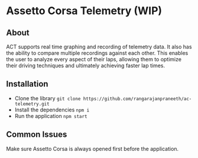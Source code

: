 # Assetto Corsa Telemetry (WIP)

## About

ACT supports real time graphing and recording of telemetry data. It also has the ability to compare multiple recordings against each other. This enables the user to analyze every aspect of their laps, allowing them to optimize their driving techniques and ultimately achieving faster lap times.

## Installation

* Clone the library `git clone https://github.com/rangarajanpraneeth/ac-telemetry.git`
* Install the dependencies `npm i`
* Run the application `npm start`

## Common Issues

Make sure Assetto Corsa is always opened first before the application.
